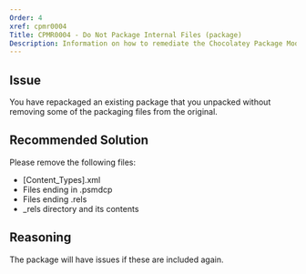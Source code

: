 ```yaml
---
Order: 4
xref: cpmr0004
Title: CPMR0004 - Do Not Package Internal Files (package)
Description: Information on how to remediate the Chocolatey Package Moderation Rule 0004
---
```


## Issue

You have repackaged an existing package that you unpacked without removing some of the packaging files from the original.

## Recommended Solution

Please remove the following files:

* [Content_Types].xml
* Files ending in .psmdcp
* Files ending .rels
* _rels directory and its contents

## Reasoning

The package will have issues if these are included again.
